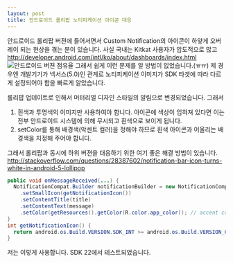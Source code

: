 ```yaml
---
layout: post
title: 안드로이드 롤리팝 노티피케이션 아이콘 대응
---
```


안드로이드 롤리팝 버젼에 들어서면서 Custom Notification의 아이콘이 하얗게 오버레이 되는 현상을 겪는 분이 있습니다. 사실 국내는 Kitkat 사용자가 압도적으로 많고 http://developer.android.com/intl/ko/about/dashboards/index.html
![안드로이드 버젼 점유율](http://chart.googleapis.com/chart?chd=t%3A0.2%2C3.0%2C2.7%2C24.7%2C36.1%2C32.6%2C0.7&chf=bg%2Cs%2C00000000&chco=c4df9b%2C6fad0c&chl=Froyo%7CGingerbread%7CIce%20Cream%20Sandwich%7CJelly%20Bean%7CKitKat%7CLollipop%7CMarshmallow&cht=p&chs=500x250)
그래서 쉽게 이런 문제를 알 방법이 없었습니다.(ㅠㅠ) 제 경우엔 개발기기가 넥서스(5.0)인 관계로 노티피케이션 이미지가 SDK 타겟에 따라 다르게 설정되어야 함을 빠르게 알았습니다.

롤리팝 업데이트로 인해서 머터리얼 디자인 스타일의 알림으로 변경되었습니다. 그래서

1. 흰색과 투명색의 이미지만 사용하여야 합니다. 아이콘에 색상이 입혀져 있다면 이는 전부 안드로이드 시스템에 의해 무시되고 흰색으로 보이게 됩니다.
2. setColor를 통해 배경색(악센트 컬러)을 정해야 하므로 흰색 아이콘과 어울리는 배경색을 지정해 주어야 합니다.

그래서 롤리팝과 동시에 하위 버젼을 대응하기 위한 여기 좋은 해결 방법이 있습니다.
http://stackoverflow.com/questions/28387602/notification-bar-icon-turns-white-in-android-5-lollipop

``` java
public void onMessageReceived(...) {
  NotificationCompat.Builder notificationBuilder = new NotificationCompat.Builder(this)
    .setSmallIcon(getNotificationIcon())
    .setContentTitle(title)
    .setContentText(message)
    .setColor(getResources().getColor(R.color.app_color)); // accent color
}
int getNotificationIcon() {
  return android.os.Build.VERSION.SDK_INT >= android.os.Build.VERSION_CODES.LOLLIPOP ? R.drawable.ic_white_icon : R.drawable.ic_launcher_icon;
}
```

저는 이렇게 사용합니다. SDK 22에서 테스트되었습니다.
